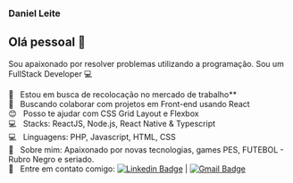 



### Daniel Leite

## Olá pessoal 👋
Sou apaixonado por resolver problemas utilizando a programação.
Sou um FullStack Developer :computer:

 :rocket:  &nbsp; Estou em busca de recolocação no mercado de trabalho**
 <br/> :purple_heart: &nbsp; Buscando colaborar com projetos em Front-end usando React
 <br/> :blush: &nbsp; Posso te ajudar com CSS Grid Layout e Flexbox
 <br/> :computer: &nbsp; Stacks: ReactJS, Node.js, React Native & Typescript
 <br/> :computer: &nbsp; Linguagens: PHP, Javascript, HTML, CSS
 <br/> 💬  &nbsp; Sobre mim: Apaixonado por novas tecnologias, games PES, FUTEBOL - Rubro Negro e seriado.
 <br/> :email: &nbsp; Entre em contato comigo: [![Linkedin Badge](https://img.shields.io/badge/-DanielLeite-blue?style=flat-square&logo=Linkedin&logoColor=white&link=https://www.linkedin.com/in/daniel-c%C3%A9sar-silva-leite-550818b8/)](https://www.linkedin.com/in/daniel-c%C3%A9sar-silva-leite-550818b8/) 
| 
[![Gmail Badge](https://img.shields.io/badge/-daniellulugabi@gmail.com-c14438?style=flat-square&logo=Gmail&logoColor=white&link=mailto:daniellulugabi@gmail.com)](mailto:daniellulugabi@gmail.com)

